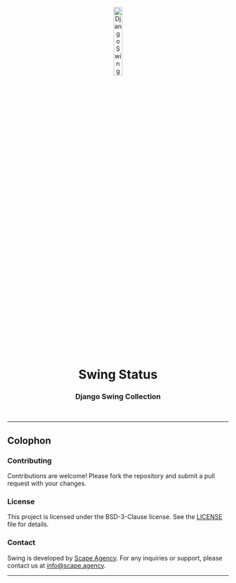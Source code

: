 <p align="center">
    <img src="https://github.com/scape-agency/swing.dj/blob/85830584264bca52c02e1f0dcfa3648f84783805/res/swing-logo.png" width="20%" height="20%" alt="Django Swing Logo">
</p>
<h1 align='center' style='border-bottom: none;'>Swing Status</h1>
<h3 align='center'>Django Swing Collection</h3>
<br/>

---

## Colophon

### Contributing

Contributions are welcome! Please fork the repository and submit a pull request with your changes.

### License

This project is licensed under the BSD-3-Clause license. See the [LICENSE](LICENSE) file for details.

### Contact

Swing is developed by [Scape Agency](https://www.scape.agency). For any inquiries or support, please contact us at [info@scape.agency](info@scape.agency).

---
